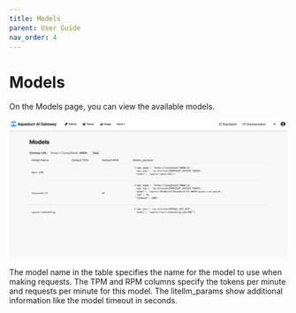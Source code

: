 ```yaml
---
title: Models
parent: User Guide
nav_order: 4
---
```


# Models

On the Models page, you can view the available models.

![Models Page](../assets/user_guide/models_page.png)

The model name in the table specifies the name for the model to use when making requests.
The TPM and RPM columns specify the tokens per minute and requests per minute for this model.
The litellm_params show additional information like the model timeout in seconds. 